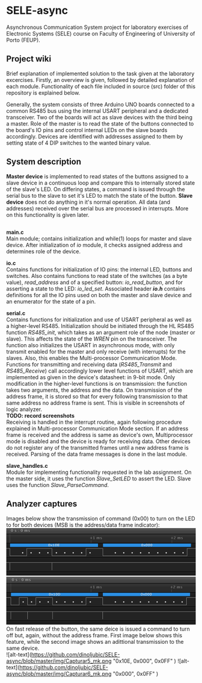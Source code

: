 # SELE-async
Asynchronous Communication System project for laboratory exercises of Electronic Systems (SELE) course on Faculty of Engineering of University of Porto (FEUP).

## Project wiki
Brief explanation of implemented solution to the task given at the laboratory excercises. Firstly, an overview is given, followed by detailed explanation of each module. Functionality of each file included in source (src) folder of this repository is explained below. 

Generally, the system consists of three Arduino UNO boards connected to a common RS485 bus using the internal USART peripheral and a dedicated transceiver. Two of the boards will act as slave devices with the third being a master. Role of the master is to read the state of the buttons connected to the board's IO pins and control internal LEDs on the slave boards accordingly. 
Devices are identified with addresses assigned to them by setting state of 4 DIP switches to the wanted binary value. 

## System description

**Master device** is implemented to read states of the buttons assigned to a slave device in a continuous loop and compare this to internally stored state of the slave's LED. On differing states, a command is issued through the serial bus to the slave to set it's LED to match the state of the button.
**Slave device** does not do anything in it's normal operation. All data (and addresses) received over the serial bus are processed in interrupts. More on this functionality is given later.
##
**main.c**<br/>
Main module; contains initialization and while(1) loops for master and slave device. After initialization of *io* module, it checks assigned address and determines role of the device.

**io.c**<br/>
Contains functions for initialization of IO pins: the internal LED, buttons and switches. Also contains functions to read state of the switches (as a byte value), *read_address* and of a specified button: *io_read_button*, and for asserting a state to the LED: *io_led_set*. Associated header ***io.h*** contains definitions for all the IO pins used on both the master and slave device and an enumerator for the state of a pin.

**serial.c**<br/>
Contains functions for initialization and use of USART peripheral as well as a higher-level RS485.
Initialization should be initiated through the HL RS485 function *RS485_init*, which takes as an argument role of the node (master or slave). This affects the state of the *WREN* pin on the transceiver. The function also initializes the USART in asynchronous mode, with only transmit enabled for the master and only receive (with interrupts) for the slaves. Also, this enables the Multi-processor Communication Mode.<br/>
Functions for transmitting and receiving data (*RS485_Transmit* and *RS485_Receive*) call accordingly lower level functions of USART, which are implemented as given in the device's datasheet: in 9-bit mode. Only modification in the higher-level functions is on transmission: the function takes two arguments, the address and the data. On transmission of the address frame, it is stored so that for every following transmission to that same address no address frame is sent. This is visible in screenshots of logic analyzer. <br/>
**TODO: record screenshots**<br/>
Receiving is handled in the interrupt routine, again following procedure explained in Multi-processor Communication Mode section. If an address frame is received and the address is same as device's own, Multiprocessor mode is disabled and the device is ready for receiving data. Other devices do not register any of the transmitted frames until a new address frame is received.
Parsing of the data frame messages is done in the last module.

**slave_handles.c**<br/>
Module for implementing functionality requested in the lab assignment. On the master side, it uses the function *Slave_SetLED* to assert the LED. Slave uses the function *Slave_ParseCommand*.

## Analyzer captures
Images below show the transmission of command (0x00) to turn on the LED to for both devices (MSB is the address/data frame indicator):<br/>
![alt-text](https://github.com/dinoljubic/SELE-async/blob/master/img/Capturar1.PNG "0x10E, 0x000" )
![alt-text](https://github.com/dinoljubic/SELE-async/blob/master/img/Capturar2.PNG "0x10D, 0x000" )
On fast release of the button, the same deice is issued a command to turn off but, again, without the address frame. First image below shows this feature, while the second image shows an adittional transmission to the same device.<br/>
![alt-text](https://github.com/dinoljubic/SELE-async/blob/master/img/Capturar5_mk.png "0x10E, 0x000", 0x0FF" )
![alt-text](https://github.com/dinoljubic/SELE-async/blob/master/img/Capturar6_mk.png "0x000", 0x0FF" )
